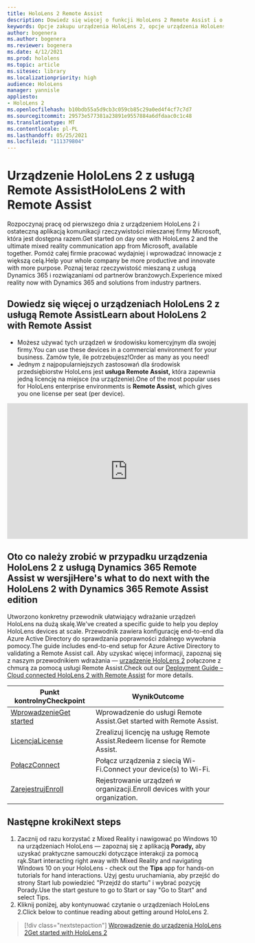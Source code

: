 ```yaml
---
title: HoloLens 2 Remote Assist
description: Dowiedz się więcej o funkcji HoloLens 2 Remote Assist i o tym, co należy zrobić po otrzymaniu własnej.
keywords: Opcje zakupu urządzenia HoloLens 2, opcje urządzenia HoloLens, remote assist
author: bogenera
ms.author: bogenera
ms.reviewer: bogenera
ms.date: 4/12/2021
ms.prod: hololens
ms.topic: article
ms.sitesec: library
ms.localizationpriority: high
audience: HoloLens
manager: yannisle
appliesto:
- HoloLens 2
ms.openlocfilehash: b10bdb55a5d9cb3c059cb85c29a0ed4f4cf7c7d7
ms.sourcegitcommit: 29573e577381a23891e9557884a6dfdaac0c1c48
ms.translationtype: MT
ms.contentlocale: pl-PL
ms.lasthandoff: 05/25/2021
ms.locfileid: "111379804"
---
```

# <a name="hololens-2-with-remote-assist"></a><span data-ttu-id="d2956-104">Urządzenie HoloLens 2 z usługą Remote Assist</span><span class="sxs-lookup"><span data-stu-id="d2956-104">HoloLens 2 with Remote Assist</span></span>

<span data-ttu-id="d2956-105">Rozpoczynaj pracę od pierwszego dnia z urządzeniem HoloLens 2 i ostateczną aplikacją komunikacji rzeczywistości mieszanej firmy Microsoft, która jest dostępna razem.</span><span class="sxs-lookup"><span data-stu-id="d2956-105">Get started on day one with HoloLens 2 and the ultimate mixed reality communication app from Microsoft, available together.</span></span> <span data-ttu-id="d2956-106">Pomóż całej firmie pracować wydajniej i wprowadzać innowacje z większą celą.</span><span class="sxs-lookup"><span data-stu-id="d2956-106">Help your whole company be more productive and innovate with more purpose.</span></span> <span data-ttu-id="d2956-107">Poznaj teraz rzeczywistość mieszaną z usługą Dynamics 365 i rozwiązaniami od partnerów branżowych.</span><span class="sxs-lookup"><span data-stu-id="d2956-107">Experience mixed reality now with Dynamics 365 and solutions from industry partners.</span></span>

## <a name="learn-about-hololens-2-with-remote-assist"></a><span data-ttu-id="d2956-108">Dowiedz się więcej o urządzeniach HoloLens 2 z usługą Remote Assist</span><span class="sxs-lookup"><span data-stu-id="d2956-108">Learn about HoloLens 2 with Remote Assist</span></span>
- <span data-ttu-id="d2956-109">Możesz używać tych urządzeń w środowisku komercyjnym dla swojej firmy.</span><span class="sxs-lookup"><span data-stu-id="d2956-109">You can use these devices in a commercial environment for your business.</span></span> <span data-ttu-id="d2956-110">Zamów tyle, ile potrzebujesz!</span><span class="sxs-lookup"><span data-stu-id="d2956-110">Order as many as you need!</span></span>
- <span data-ttu-id="d2956-111">Jednym z najpopularniejszych zastosowań dla środowisk przedsiębiorstw HoloLens jest **usługa Remote Assist,** która zapewnia jedną licencję na miejsce (na urządzenie).</span><span class="sxs-lookup"><span data-stu-id="d2956-111">One of the most popular uses for HoloLens enterprise environments is **Remote Assist**, which gives you one license per seat (per device).</span></span>

<iframe width="560" height="315" src="https://www.youtube.com/embed/d3YT8j0yYl0" frameborder="0" allow="accelerometer; autoplay; clipboard-write; encrypted-media; gyroscope; picture-in-picture" allowfullscreen></iframe>

## <a name="heres-what-to-do-next-with-the-hololens-2-with-dynamics-365-remote-assist-edition"></a><span data-ttu-id="d2956-112">Oto co należy zrobić w przypadku urządzenia HoloLens 2 z usługą Dynamics 365 Remote Assist w wersji</span><span class="sxs-lookup"><span data-stu-id="d2956-112">Here's what to do next with the HoloLens 2 with Dynamics 365 Remote Assist edition</span></span>

<span data-ttu-id="d2956-113">Utworzono konkretny przewodnik ułatwiający wdrażanie urządzeń HoloLens na dużą skalę.</span><span class="sxs-lookup"><span data-stu-id="d2956-113">We've created a specific guide to help you deploy HoloLens devices at scale.</span></span> <span data-ttu-id="d2956-114">Przewodnik zawiera konfigurację end-to-end dla Azure Active Directory do sprawdzania poprawności zdalnego wywołania pomocy.</span><span class="sxs-lookup"><span data-stu-id="d2956-114">The guide includes end-to-end setup for Azure Active Directory to validating a Remote Assist call.</span></span> <span data-ttu-id="d2956-115">Aby uzyskać więcej informacji, zapoznaj się z naszym przewodnikiem wdrażania — [urządzenie HoloLens 2](hololens2-cloud-connected-overview.md) połączone z chmurą za pomocą usługi Remote Assist.</span><span class="sxs-lookup"><span data-stu-id="d2956-115">Check out our [Deployment Guide – Cloud connected HoloLens 2 with Remote Assist](hololens2-cloud-connected-overview.md) for more details.</span></span>

| <span data-ttu-id="d2956-116">Punkt kontrolny</span><span class="sxs-lookup"><span data-stu-id="d2956-116">Checkpoint</span></span>  | <span data-ttu-id="d2956-117">Wynik</span><span class="sxs-lookup"><span data-stu-id="d2956-117">Outcome</span></span>                                |
|-------------|----------------------------------------|
| [<span data-ttu-id="d2956-118">Wprowadzenie</span><span class="sxs-lookup"><span data-stu-id="d2956-118">Get started</span></span>](https://docs.microsoft.com/dynamics365/mixed-reality/remote-assist/overview-hololens) | <span data-ttu-id="d2956-119">Wprowadzenie do usługi Remote Assist.</span><span class="sxs-lookup"><span data-stu-id="d2956-119">Get started with Remote Assist.</span></span>        |
| [<span data-ttu-id="d2956-120">Licencja</span><span class="sxs-lookup"><span data-stu-id="d2956-120">License</span></span>](https://docs.microsoft.com/dynamics365/mixed-reality/remote-assist/deploy-remote-assist#add-and-assign-licenses)     | <span data-ttu-id="d2956-121">Zrealizuj licencję na usługę Remote Assist.</span><span class="sxs-lookup"><span data-stu-id="d2956-121">Redeem license for Remote Assist.</span></span>      |
| [<span data-ttu-id="d2956-122">Połącz</span><span class="sxs-lookup"><span data-stu-id="d2956-122">Connect</span></span>](https://docs.microsoft.com/hololens/hololens-network)     | <span data-ttu-id="d2956-123">Połącz urządzenia z siecią Wi-Fi.</span><span class="sxs-lookup"><span data-stu-id="d2956-123">Connect your device(s) to Wi-Fi.</span></span>       |
| [<span data-ttu-id="d2956-124">Zarejestruj</span><span class="sxs-lookup"><span data-stu-id="d2956-124">Enroll</span></span>](https://docs.microsoft.com/hololens/hololens-enroll-mdm)      | <span data-ttu-id="d2956-125">Rejestrowanie urządzeń w organizacji.</span><span class="sxs-lookup"><span data-stu-id="d2956-125">Enroll devices with your organization.</span></span> |

## <a name="next-steps"></a><span data-ttu-id="d2956-126">Następne kroki</span><span class="sxs-lookup"><span data-stu-id="d2956-126">Next steps</span></span>

1. <span data-ttu-id="d2956-127">Zacznij od razu korzystać z Mixed Reality i nawigować po Windows 10 na urządzeniach HoloLens — zapoznaj się z aplikacją **Porady,** aby uzyskać praktyczne samouczki dotyczące interakcji za pomocą rąk.</span><span class="sxs-lookup"><span data-stu-id="d2956-127">Start interacting right away with Mixed Reality and navigating Windows 10 on your HoloLens - check out the **Tips** app for hands-on tutorials for hand interactions.</span></span> <span data-ttu-id="d2956-128">Użyj gestu uruchamiania, aby przejść do strony Start lub powiedzieć "Przejdź do startu" i wybrać pozycję Porady.</span><span class="sxs-lookup"><span data-stu-id="d2956-128">Use the start gesture to go to Start or say "Go to Start" and select Tips.</span></span>
1. <span data-ttu-id="d2956-129">Kliknij poniżej, aby kontynuować czytanie o urządzeniach HoloLens 2.</span><span class="sxs-lookup"><span data-stu-id="d2956-129">Click below to continue reading about getting around HoloLens 2.</span></span>

> [!div class="nextstepaction"]
> [<span data-ttu-id="d2956-130">Wprowadzenie do urządzenia HoloLens 2</span><span class="sxs-lookup"><span data-stu-id="d2956-130">Get started with HoloLens 2</span></span>](hololens2-basic-usage.md)